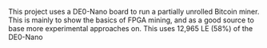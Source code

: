This project uses a DE0-Nano board to run a partially unrolled Bitcoin miner. 
This is mainly to show the basics of FPGA mining, and as a good source to base 
more experimental approaches on. This uses 12,965 LE (58%) of the DE0-Nano
